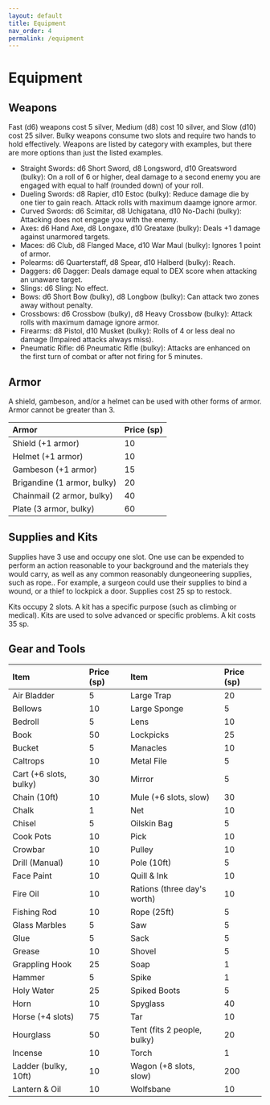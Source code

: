 ```yaml
---
layout: default
title: Equipment
nav_order: 4
permalink: /equipment
---
```


# Equipment
## Weapons
Fast (d6) weapons cost 5 silver, Medium (d8) cost 10 silver, and Slow (d10) cost 25 silver. Bulky weapons consume two slots and require two hands to hold effectively. Weapons are listed by category with examples, but there are more options than just the listed examples.

- Straight Swords: d6 Short Sword, d8 Longsword, d10 Greatsword (bulky): On a roll of 6 or higher, deal damage to a second enemy you are engaged with equal to half (rounded down) of your roll.
- Dueling Swords: d8 Rapier, d10 Estoc (bulky): Reduce damage die by one tier to gain reach. Attack rolls with maximum daamge ignore armor.
- Curved Swords: d6 Scimitar, d8 Uchigatana, d10 No-Dachi (bulky): Attacking does not engage you with the enemy.
- Axes: d6 Hand Axe, d8 Longaxe, d10 Greataxe (bulky): Deals +1 damage against unarmored targets.
- Maces: d6 Club, d8 Flanged Mace, d10 War Maul (bulky): Ignores 1 point of armor.
- Polearms: d6 Quarterstaff, d8 Spear, d10 Halberd (bulky): Reach.
- Daggers: d6 Dagger: Deals damage equal to DEX score when attacking an unaware target.
- Slings: d6 Sling: No effect.
- Bows: d6 Short Bow (bulky), d8 Longbow (bulky): Can attack two zones away without penalty.
- Crossbows: d6 Crossbow (bulky), d8 Heavy Crossbow (bulky): Attack rolls with maximum damage ignore armor.
- Firearms: d8 Pistol, d10 Musket (bulky): Rolls of 4 or less deal no damage (Impaired attacks always miss).
- Pneumatic Rifle: d6 Pneumatic Rifle (bulky): Attacks are enhanced on the first turn of combat or after not firing for 5 minutes.

## Armor
A shield, gambeson, and/or a helmet can be used with other forms of armor. Armor cannot be greater than 3.

|Armor|Price (sp)|
|:----|:----|
|Shield (+1 armor)|10|
|Helmet (+1 armor)|10|
|Gambeson (+1 armor)|15|
|Brigandine (1 armor, bulky)|20|
|Chainmail (2 armor, bulky)|40|
|Plate (3 armor, bulky)|60|

## Supplies and Kits
Supplies have 3 use and occupy one slot. One use can be expended to perform an action reasonable to your background and the materials they would carry, as well as any common reasonably dungeoneering supplies, such as rope.. For example, a surgeon could use their supplies to bind a wound, or a thief to lockpick a door. Supplies cost 25 sp to restock.

Kits occupy 2 slots. A kit has a specific purpose (such as climbing or medical). Kits are used to solve advanced or specific problems. A kit costs 35 sp.

## Gear and Tools

|Item|Price (sp)|Item|Price (sp)|
|:----|:----|:----|:----|
|Air Bladder                                  |5               |Large Trap         |20        |
|Bellows                                      |10              |Large Sponge       |5         |
|Bedroll                                      |5               |Lens               |10        |
|Book                                         |50              |Lockpicks          |25        |
|Bucket                                       |5               |Manacles           |10        |
|Caltrops                                     |10              |Metal File         |5         |
|Cart (+6 slots, bulky)                       |30              |Mirror             |5         |
|Chain (10ft)                                 |10              |Mule (+6 slots, slow)|30      |
|Chalk                                        |1               |Net                |10        |
|Chisel                                       |5               |Oilskin Bag        |5         |
|Cook Pots                                    |10              |Pick               |10        |
|Crowbar                                      |10              |Pulley             |10        |
|Drill (Manual)                               |10              |Pole (10ft)        |5         |
|Face Paint                                   |10              |Quill & Ink        |10        |
|Fire Oil                                     |10              |Rations (three day's worth)|10|
|Fishing Rod                                  |10              |Rope (25ft)        |5         |
|Glass Marbles                                |5               |Saw                |5         |
|Glue                                         |5               |Sack               |5         |
|Grease                                       |10              |Shovel             |5         |
|Grappling Hook                               |25              |Soap               |1         |
|Hammer                                       |5               |Spike              |1         |
|Holy Water                                   |25              |Spiked Boots       |5         |
|Horn                                         |10              |Spyglass           |40        |
|Horse (+4 slots)                             |75              |Tar                |10        |
|Hourglass                                    |50              |Tent (fits 2 people, bulky)|20|
|Incense                                      |10              |Torch              |1         |
|Ladder (bulky, 10ft)                         |10              |Wagon (+8 slots, slow)|200    |
|Lantern & Oil                                |10              |Wolfsbane          |10        |
